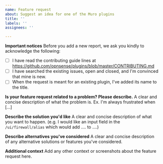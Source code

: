 ```yaml
---
name: Feature request
about: Suggest an idea for one of the Muro plugins
title: ''
labels: ''
assignees: ''

---
```


**Important notices**
Before you add a new report, we ask you kindly to acknowledge the following:

- [ ] I have read the contributing guide lines at https://github.com/opnsense/plugins/blob/master/CONTRIBUTING.md
- [ ] I have searched the existing issues, open and closed, and I'm convinced that mine is new.
- [ ] When the request is meant for an existing plugin, I've added its name to the title.

**Is your feature request related to a problem? Please describe.**
A clear and concise description of what the problem is. Ex. I'm always frustrated when [...]

**Describe the solution you'd like**
A clear and concise description of what you want to happen.
(e.g. I would like an input field in the `/ui/firewall/alias` which would add .... to ....)

**Describe alternatives you've considered**
A clear and concise description of any alternative solutions or features you've considered.


**Additional context**
Add any other context or screenshots about the feature request here.
